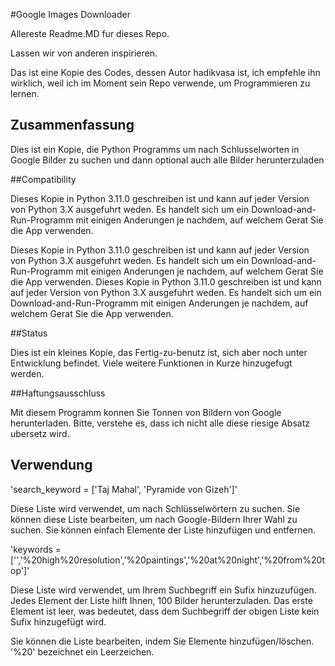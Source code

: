 #Google Images Downloader

Allereste Readme.MD fur dieses Repo.

Lassen wir von anderen inspirieren.

Das ist eine Kopie des Codes, dessen Autor hadikvasa ist, ich empfehle ihn
wirklich, weil ich im Moment sein Repo verwende, um Programmieren zu lernen.

## Zusammenfassung

Dies ist ein Kopie, die Python Programms um nach Schlusselworten in Google Bilder zu suchen und dann optional auch alle Bilder herunterzuladen


##Compatibility

Dieses Kopie in Python 3.11.0 geschreiben ist und kann auf jeder Version von Python 3.X ausgefuhrt weden. Es handelt sich um ein Download-and-Run-Programm mit einigen Anderungen je nachdem, auf welchem Gerat Sie die App verwenden.


Dieses Kopie in Python 3.11.0 geschreiben ist und kann auf jeder Version von Python 3.X ausgefuhrt weden. Es handelt sich um ein Download-and-Run-Programm mit einigen Anderungen je nachdem, auf welchem Gerat Sie die App verwenden.
Dieses Kopie in Python 3.11.0 geschreiben ist und kann auf jeder Version von Python 3.X ausgefuhrt weden. Es handelt sich um ein Download-and-Run-Programm mit einigen Anderungen je nachdem, auf welchem Gerat Sie die App verwenden.



##Status

Dies ist ein kleines Kopie, das Fertig-zu-benutz ist, sich aber noch unter Entwicklung befindet. Viele weitere Funktionen in Kurze hinzugefugt werden.

##Haftungsausschluss

Mit diesem Programm konnen Sie Tonnen von Bildern von Google herunterladen. Bitte, verstehe es, dass ich nicht alle diese riesige Absatz ubersetz wird.


## Verwendung
'search_keyword = ['Taj Mahal', 'Pyramide von Gizeh']'

Diese Liste wird verwendet, um nach Schlüsselwörtern zu suchen. Sie können diese Liste bearbeiten, um nach Google-Bildern Ihrer Wahl zu suchen. Sie können einfach Elemente der Liste hinzufügen und entfernen.

'keywords = ['','%20high%20resolution','%20paintings','%20at%20night','%20from%20top']'

Diese Liste wird verwendet, um Ihrem Suchbegriff ein Sufix hinzuzufügen. Jedes Element der Liste hilft Ihnen, 100 Bilder herunterzuladen. Das erste Element ist leer, was bedeutet, dass dem Suchbegriff der obigen Liste kein Sufix hinzugefügt wird.

Sie können die Liste bearbeiten, indem Sie Elemente hinzufügen/löschen. '%20' bezeichnet ein Leerzeichen.
